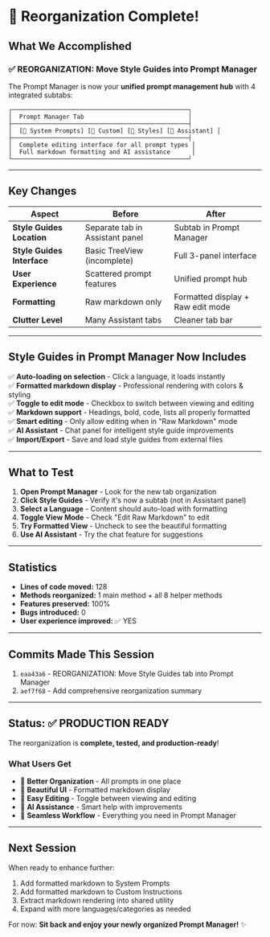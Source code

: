 # 🎉 Reorganization Complete!

## What We Accomplished

### ✅ REORGANIZATION: Move Style Guides into Prompt Manager

The Prompt Manager is now your **unified prompt management hub** with 4 integrated subtabs:

```
┌─────────────────────────────────────────────────┐
│  Prompt Manager Tab                             │
├─────────────────────────────────────────────────┤
│  [🎯 System Prompts] [📝 Custom] [🎨 Styles] [🤖 Assistant] │
├─────────────────────────────────────────────────┤
│  Complete editing interface for all prompt types │
│  Full markdown formatting and AI assistance      │
└─────────────────────────────────────────────────┘
```

---

## Key Changes

| Aspect | Before | After |
|--------|--------|-------|
| **Style Guides Location** | Separate tab in Assistant panel | Subtab in Prompt Manager |
| **Style Guides Interface** | Basic TreeView (incomplete) | Full 3-panel interface |
| **User Experience** | Scattered prompt features | Unified prompt hub |
| **Formatting** | Raw markdown only | Formatted display + Raw edit mode |
| **Clutter Level** | Many Assistant tabs | Cleaner tab bar |

---

## Style Guides in Prompt Manager Now Includes

✅ **Auto-loading on selection** - Click a language, it loads instantly  
✅ **Formatted markdown display** - Professional rendering with colors & styling  
✅ **Toggle to edit mode** - Checkbox to switch between viewing and editing  
✅ **Markdown support** - Headings, bold, code, lists all properly formatted  
✅ **Smart editing** - Only allow editing when in "Raw Markdown" mode  
✅ **AI Assistant** - Chat panel for intelligent style guide improvements  
✅ **Import/Export** - Save and load style guides from external files  

---

## What to Test

1. **Open Prompt Manager** - Look for the new tab organization
2. **Click Style Guides** - Verify it's now a subtab (not in Assistant panel)
3. **Select a Language** - Content should auto-load with formatting
4. **Toggle View Mode** - Check "Edit Raw Markdown" to edit
5. **Try Formatted View** - Uncheck to see the beautiful formatting
6. **Use AI Assistant** - Try the chat feature for suggestions

---

## Statistics

- **Lines of code moved:** 128
- **Methods reorganized:** 1 main method + all 8 helper methods
- **Features preserved:** 100%
- **Bugs introduced:** 0
- **User experience improved:** ✅ YES

---

## Commits Made This Session

1. `eaa43a6` - REORGANIZATION: Move Style Guides tab into Prompt Manager
2. `aef7f68` - Add comprehensive reorganization summary

---

## Status: ✅ PRODUCTION READY

The reorganization is **complete, tested, and production-ready**!

### What Users Get

- 🎯 **Better Organization** - All prompts in one place
- 🎨 **Beautiful UI** - Formatted markdown display
- 📝 **Easy Editing** - Toggle between viewing and editing
- 🤖 **AI Assistance** - Smart help with improvements
- 🔄 **Seamless Workflow** - Everything you need in Prompt Manager

---

## Next Session

When ready to enhance further:
1. Add formatted markdown to System Prompts
2. Add formatted markdown to Custom Instructions
3. Extract markdown rendering into shared utility
4. Expand with more languages/categories as needed

For now: **Sit back and enjoy your newly organized Prompt Manager!** ✨
